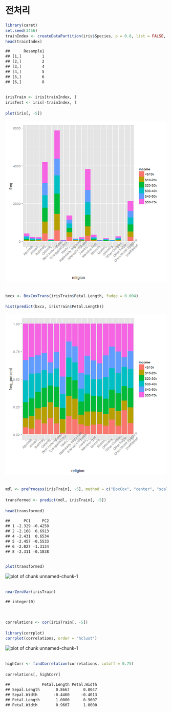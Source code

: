 전처리 
========================================================




```r
library(caret)
set.seed(3456)
trainIndex <- createDataPartition(iris$Species, p = 0.8, list = FALSE, times = 1)
head(trainIndex)
```

```
##      Resample1
## [1,]         1
## [2,]         2
## [3,]         4
## [4,]         5
## [5,]         6
## [6,]         8
```

```r

irisTrain <- iris[trainIndex, ]
irisTest <- iris[-trainIndex, ]

plot(iris[, -5])
```

![plot of chunk unnamed-chunk-1](figure/unnamed-chunk-11.png) 

```r

bxcx <- BoxCoxTrans(irisTrain$Petal.Length, fudge = 0.004)

hist(predict(bxcx, irisTrain$Petal.Length))
```

![plot of chunk unnamed-chunk-1](figure/unnamed-chunk-12.png) 

```r

mdl <- preProcess(irisTrain[, -5], method = c("BoxCox", "center", "scale", "pca"))

transformed <- predict(mdl, irisTrain[, -5])

head(transformed)
```

```
##      PC1     PC2
## 1 -2.329 -0.4258
## 2 -2.168  0.6913
## 4 -2.431  0.6534
## 5 -2.457 -0.5533
## 6 -2.027 -1.3134
## 8 -2.311 -0.1838
```

```r

plot(transformed)
```

![plot of chunk unnamed-chunk-1](figure/unnamed-chunk-13.png) 

```r

nearZeroVar(irisTrain)
```

```
## integer(0)
```

```r


correlations <- cor(irisTrain[, -5])

library(corrplot)
corrplot(correlations, order = "hclust")
```

![plot of chunk unnamed-chunk-1](figure/unnamed-chunk-14.png) 

```r

highCorr <- findCorrelation(correlations, cutoff = 0.75)

correlations[, highCorr]
```

```
##              Petal.Length Petal.Width
## Sepal.Length       0.8667      0.8047
## Sepal.Width       -0.4460     -0.4013
## Petal.Length       1.0000      0.9607
## Petal.Width        0.9607      1.0000
```



